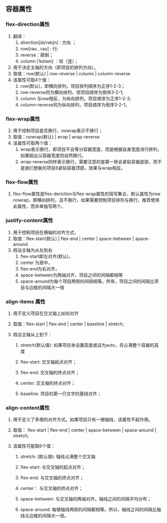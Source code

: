 ## 容器属性

### flex-direction属性 

1. 翻译：
   1. direction[dəˈrekʃn] : 方向 ；
   2. row[rəʊ , raʊ] : 行; 
   3. reverse：颠倒；
   4. column [ˈkɒləm] ：柱（竖）；
2. 用于决定主轴的方向（即项目的排列方向）。
3. 取值：row(默认) | row-reverse | column | column-reverse
4. 该属性可取4个值： 
   1. row(默认)，即横向排列，项目排列顺序为正序1-2-3；
   2. row-reverse同为横向排列，但项目顺序为倒序3-2-1;
   3. column 与row相反，为纵向排列，项目顺序为正序1-2-3;
   4. column-reverse同为纵向排列，项目顺序为倒序3-2-1。

### flex-wrap属性

2. 用于控制项目是否换行，nowrap表示不换行；
3. 取值：nowrap(默认) | wrap | wrap-reverse
4. 该属性可取两个值： 
   1. wrap表示换行，即项目不会等分容器宽度，而是根据自身宽度进行排列，如果超出父容器宽度则自然换行。
   2. wrap-reverse同样表示换行，需要注意的是第一排会紧贴容器底部，而不是我们想象的项目6紧贴容器顶部，效果与wrap相反。

### flex-flow属性

1. flex-flow属性是flex-deriction与flex-wrap属性的简写集合，默认属性为row nowrap，即横向排列，且不换行，如果需要控制项目排列与换行，推荐使用此属性，而非单独写两个。

### justify-content属性

1. 用于控制项目在横轴的对齐方式，
2. 取值：flex-start(默认) | flex-end | center | space-between | space-around
3. 假设主轴为从左到右
   1. flex-start即左对齐(默认)，
   2. center 为居中，
   3. flex-end为右对齐，
   4. space-between为两端对齐，项目之间的间隔都相等
   5. space-around为每个项目两侧的间隔相等。所有，项目之间的间隔比项目与边框的间隔大一倍



### align-items 属性

1. 用于定义项目在交叉轴上如何对齐

2. 取值：flex-start | flex-end | center | baseline | stretch;

3. 假设主轴从上到下：

   1. stretch(默认值): 如果项目未设置高度或设为auto，将占满整个容器的高度

   2. flex-start: 交叉轴起点对齐；

   3. flex-end: 交叉轴的终点对齐；

   4. center: 交叉轴的终点对齐；

   5. baseline: 项目的第一行文字的基线对齐；

      

### align-content属性

1. 用于定义了多根的对齐方式。如果项目只有一根轴线，该属性不起作用。

2. 取值： flex-start | flex-end | center | space-between | space-around | stretch;

3. 该属性可能取6个值：

   1. stretch: (默认值): 轴线占满整个交叉轴

   2. flex-start: 与交叉轴的起点对齐；

   3. flex-end: 与交叉轴的终点对齐；

   4. center： 与交叉轴的终点对齐；

   5. space-between: 与交叉轴的两端对齐，轴线之间的间隔平均分布；

   6. space-around: 每根轴线两侧的间隔都相等。所以，轴线之间的间隔比轴线与边框的间隔大一倍。

      

​		

​	

​		



